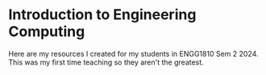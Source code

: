 
# Introduction to Engineering Computing

Here are my resources I created for my students in ENGG1810 Sem 2 2024.
This was my first time teaching so they aren't the greatest.



